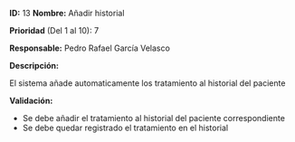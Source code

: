 **ID:** 13 **Nombre:** Añadir historial

**Prioridad** (Del 1 al 10): 7

**Responsable:** Pedro Rafael García Velasco

**Descripción:**

El sistema añade automaticamente los tratamiento al historial del paciente

**Validación:**
  * Se debe añadir el tratamiento al historial del paciente correspondiente
  * Se debe quedar registrado el tratamiento en el historial
